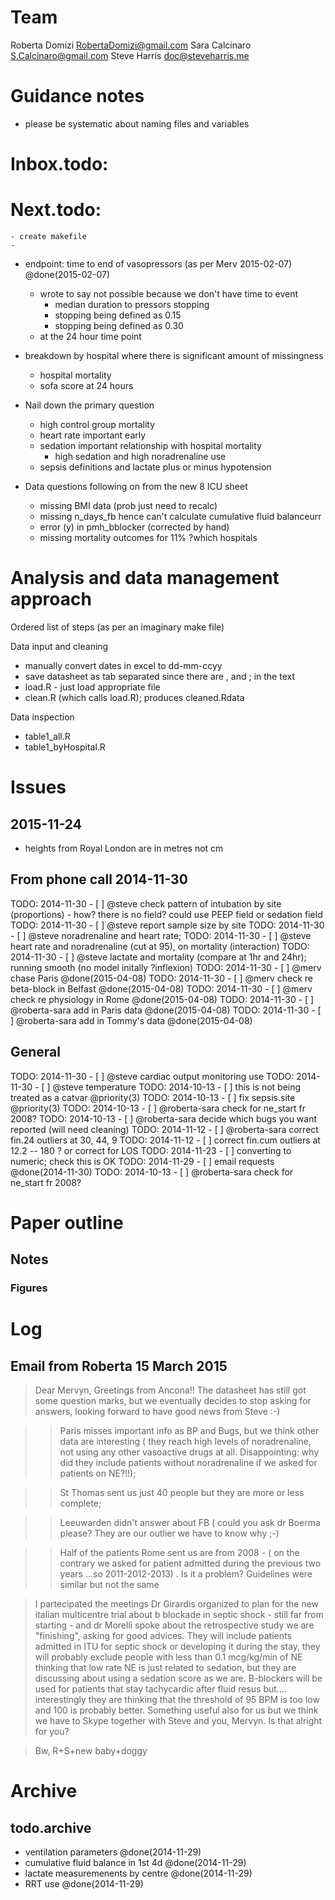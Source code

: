 # Team

Roberta Domizi RobertaDomizi@gmail.com
Sara Calcinaro S.Calcinaro@gmail.com
Steve Harris doc@steveharris.me

# Guidance notes

- please be systematic about naming files and variables

# Inbox.todo:


# Next.todo:
	- create makefile
	- 




- endpoint: time to end of vasopressors (as per Merv 2015-02-07) @done(2015-02-07)
	+ wrote to say not possible because we don't have time to event
		+ median duration to pressors stopping 
	    * stopping being defined as 0.15
        * stopping being defined as 0.30
    + at the 24 hour time point

- breakdown by hospital where there is significant amount of missingness
	- hospital mortality
	- sofa score at 24 hours
- Nail down the primary question
	- high control group mortality
	- heart rate important early
	- sedation important relationship with hospital mortality
		- high sedation and high noradrenaline use
	- sepsis definitions and lactate plus or minus hypotension
- Data questions following on from the new 8 ICU sheet
    - missing BMI data (prob just need to recalc)
	- missing n_days_fb hence can't calculate cumulative fluid balanceurr
	- error (y) in pmh_bblocker (corrected by hand)
    - missing mortality outcomes for 11% ?which hospitals

# Analysis and data management approach

Ordered list of steps (as per an imaginary make file)

Data input and cleaning

- manually convert dates in excel to dd-mm-ccyy
- save datasheet as tab separated since there are , and ; in the text
- load.R - just load appropriate file
- clean.R (which calls load.R); produces cleaned.Rdata

Data inspection

- table1_all.R
- table1_byHospital.R


# Issues

## 2015-11-24

- heights from Royal London are in metres not cm

## From phone call 2014-11-30

TODO: 2014-11-30 - [ ] @steve check pattern of intubation by site (proportions)
	- how? there is no field? could use PEEP field or sedation field
TODO: 2014-11-30 - [ ] @steve report sample size by site
TODO: 2014-11-30 - [ ] @steve noradrenaline and heart rate;
TODO: 2014-11-30 - [ ] @steve heart rate and noradrenaline (cut at 95), on mortality (interaction)
TODO: 2014-11-30 - [ ] @steve lactate and mortality (compare at 1hr and 24hr); running smooth (no model initally ?inflexion)
TODO: 2014-11-30 - [ ] @merv chase Paris @done(2015-04-08)
TODO: 2014-11-30 - [ ] @merv check re beta-block in Belfast @done(2015-04-08)
TODO: 2014-11-30 - [ ] @merv check re physiology in Rome @done(2015-04-08)
TODO: 2014-11-30 - [ ] @roberta-sara add in Paris data @done(2015-04-08)
TODO: 2014-11-30 - [ ] @roberta-sara add in Tommy's data @done(2015-04-08)

## General

TODO: 2014-11-30 - [ ] @steve cardiac output monitoring use
TODO: 2014-11-30 - [ ] @steve temperature
TODO: 2014-10-13 - [ ] this is not being treated as a catvar @priority(3)
TODO: 2014-10-13 - [ ] fix sepsis.site @priority(3)
TODO: 2014-10-13 - [ ] @roberta-sara check for ne_start fr 2008?
TODO: 2014-10-13 - [ ] @roberta-sara decide which bugs you want reported (will need cleaning)
TODO: 2014-11-12 - [ ] @roberta-sara correct fin.24 outliers at 30, 44, 9
TODO: 2014-11-12 - [ ] correct fin.cum outliers at 12.2 -- 180 ? or correct for LOS
TODO: 2014-11-23 - [ ] converting to numeric; check this is OK
TODO: 2014-11-29 - [ ] email requests @done(2014-11-30)
TODO: 2014-10-13 - [ ] @roberta-sara check for ne_start fr 2008?



# Paper outline



## Notes

### Figures

# Log

## Email from Roberta 15 March 2015

> Dear Mervyn,
> Greetings from Ancona!!
> The datasheet has still got some question marks, but we eventually decides to stop asking for answers,   looking forward to have good news from Steve :-)

> > Paris misses important info as BP and Bugs, but we think other data are interesting  ( they reach high levels of noradrenaline, not using any other vasoactive drugs at all.
> Disappointing:  why did they include patients without noradrenaline if we asked for patients on NE?!!);

> > St Thomas sent us just 40 people but they are more or less complete;

> > Leeuwarden didn't answer about FB ( could you ask dr Boerma please?
> They are our outlier we have to know why ;-)

> > Half of the patients Rome sent us are from 2008 - ( on the contrary we asked for patient admitted during the previous two years ...so 2011-2012-2013) . Is it a problem? Guidelines were similar but not the same

> I partecipated the meetings Dr Girardis organized to plan for the new italian multicentre trial about b blockade in septic shock - still far from starting - and dr Morelli spoke about the retrospective study we are "finishing", asking for good advices.
> They will include patients admitted in ITU for septic shock or developing it during the stay, they will probably exclude people with less than 0.1 mcg/kg/min of NE thinking that low rate NE is just related to sedation, but they are discussing about using a sedation score as we are.
> B-blockers will be used for patients that stay tachycardic after fluid resus but.... interestingly they are thinking that the threshold of 95 BPM is too low and 100 is probably better.
> Something useful also for us but we think we have to Skype together with Steve and you, Mervyn. 
> Is that alright for you?

> Bw,
> R+S+new baby+doggy

# Archive

## todo.archive

- ventilation parameters @done(2014-11-29)
- cumulative fluid balance in 1st 4d @done(2014-11-29)
- lactate measuremenents by centre @done(2014-11-29)
- RRT use @done(2014-11-29)

